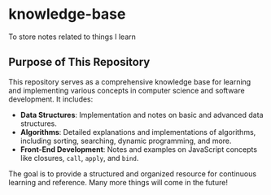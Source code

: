 # knowledge-base
To store notes related to things I learn

## Purpose of This Repository

This repository serves as a comprehensive knowledge base for learning and implementing various concepts in computer science and software development. It includes:

- **Data Structures**: Implementation and notes on basic and advanced data structures.
- **Algorithms**: Detailed explanations and implementations of algorithms, including sorting, searching, dynamic programming, and more.
- **Front-End Development**: Notes and examples on JavaScript concepts like closures, `call`, `apply`, and `bind`.

The goal is to provide a structured and organized resource for continuous learning and reference. Many more things will come in the future!
